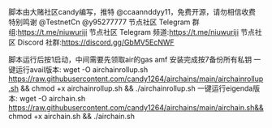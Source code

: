 脚本由大赌社区candy编写，推特 @ccaannddyy11，免费开源，请勿相信收费
特别鸣谢 @TestnetCn @y95277777
节点社区 Telegram 群组:https://t.me/niuwuriji
节点社区 Telegram 频道:https://t.me/niuwuriji
节点社区 Discord 社群:https://discord.gg/GbMV5EcNWF

  脚本运行后按1启动，中间需要先领取air的gas amf
  安装完成按7备份所有私钥
一键运行avail版本:
wget -O airchainrollup.sh https://raw.githubusercontent.com/candy1264/airchains/main/airchainrollup.sh && chmod +x airchainrollup.sh && ./airchainrollup.sh
一键运行eigenda版本:
wget -O airchain.sh https://raw.githubusercontent.com/candy1264/airchains/main/airchain.sh&& chmod +x airchain.sh && ./airchain.sh
